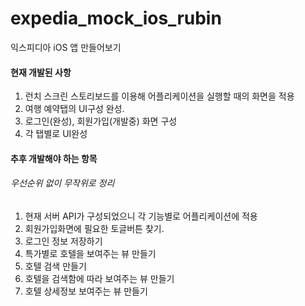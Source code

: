 # expedia_mock_ios_rubin

익스피디아 iOS 앱 만들어보기





#### 현재 개발된 사항

1. 런치 스크린 스토리보드를 이용해 어플리케이션을 실행할 때의 화면을 적용
2. 여행 예약탭의 UI구성 완성.
3. 로그인(완성), 회원가입(개발중) 화면 구성
4. 각 탭별로 UI완성



#### 추후 개발해야 하는 항목

###### 우선순위 없이 무작위로 정리

1. 현재 서버 API가 구성되었으니 각 기능별로 어플리케이션에 적용
2. 회원가입화면에 필요한 토글버튼 찾기.
3. 로그인 정보 저장하기
4. 특가별로 호텔을 보여주는 뷰 만들기
5. 호텔 검색 만들기
6. 호텔을 검색함에 따라 보여주는 뷰 만들기
7. 호텔 상세정보 보여주는 뷰 만들기



